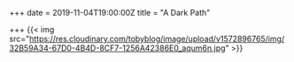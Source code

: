 +++
date = 2019-11-04T19:00:00Z
title = "A Dark Path"

+++
{{< img src="https://res.cloudinary.com/tobyblog/image/upload/v1572896765/img/32B59A34-67D0-4B4D-8CF7-1256A42386E0_aqum6n.jpg" >}}